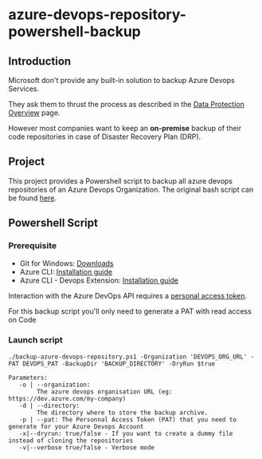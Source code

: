 # azure-devops-repository-powershell-backup

## Introduction

Microsoft don't provide any built-in solution to backup Azure Devops Services.

They ask them to thrust the process as described in the [Data Protection Overview](https://docs.microsoft.com/en-us/azure/devops/organizations/security/data-protection?view=azure-devops) page.

However most companies want to keep an **on-premise** backup of their code repositories in case of Disaster Recovery Plan (DRP).

## Project 

This project provides a Powershell script to backup all azure devops repositories of an Azure Devops Organization.
The original bash script can be found [here](https://github.com/lionelpere/azure-devops-repository-backup/).

## Powershell Script

### Prerequisite 

* Git for Windows: [Downloads](https://git-scm.com/download/win)
* Azure CLI: [Installation guide](https://docs.microsoft.com/en-us/cli/azure/install-azure-cli)
* Azure CLI - Devops Extension: [Installation guide](https://docs.microsoft.com/en-us/azure/devops/cli/?view=azure-devops)

Interaction with the Azure DevOps API requires a [personal access token](https://docs.microsoft.com/en-us/azure/devops/organizations/accounts/use-personal-access-tokens-to-authenticate?view=azure-devops).

For this backup script you'll only need to generate a PAT with read access on Code

### Launch script

    ./backup-azure-devops-repository.ps1 -Organization 'DEVOPS_ORG_URL' -PAT DEVOPS_PAT -BackupDir 'BACKUP_DIRECTORY' -DryRun $true 

    Parameters:
       -o | --organization: 
            The azure devops organisation URL (eg: https://dev.azure.com/my-company)
       -d | --directory: 
            The directory where to store the backup archive.
       -p | --pat: The Personnal Access Token (PAT) that you need to generate for your Azure Devops Account
       -x|--dryrun: true/false - If you want to create a dummy file instead of cloning the repositories
       -v|--verbose true/false - Verbose mode
